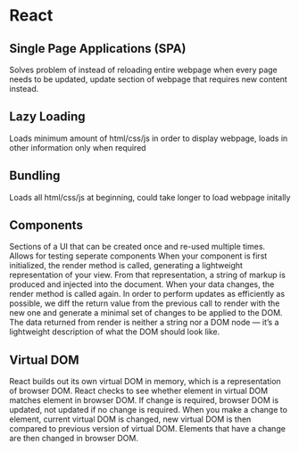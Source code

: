 
# React

## Single Page Applications (SPA)

Solves problem of instead of reloading entire webpage when every page needs to be updated, 
update section of webpage that requires new content instead.

## Lazy Loading
    
Loads minimum amount of html/css/js in order to display webpage, loads in other information only when required

## Bundling

Loads all html/css/js at beginning, could take longer to load webpage initally

## Components

Sections of a UI that can be created once and re-used multiple times. Allows for testing seperate components
When your component is first initialized, the render method is called, generating a lightweight representation of your view. From that representation, a string of markup is produced and injected into the document. When your data changes, the render method is called again. In order to perform updates as efficiently as possible, we diff the return value from the previous call to render with the new one and generate a minimal set of changes to be applied to the DOM.
The data returned from render is neither a string nor a DOM node — it’s a lightweight description of what the DOM should look like.

## Virtual DOM

React builds out its own virtual DOM in memory, which is a representation of browser DOM. React checks to see whether element in virtual DOM matches element in browser DOM.
If change is required, browser DOM is updated, not updated if no change is required. 
When you make a change to element, current virtual DOM is changed, new virtual DOM is then compared to previous version of virtual DOM.
Elements that have a change are then changed in browser DOM.
